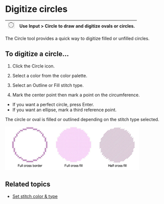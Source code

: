 # Digitize circles

| ![Circle.png](assets/Circle.png) | Use Input > Circle to draw and digitize ovals or circles. |
| -------------------------------- | --------------------------------------------------------- |

The Circle tool provides a quick way to digitize filled or unfilled circles.

## To digitize a circle...

1. Click the Circle icon.

2. Select a color from the color palette.

3. Select an Outline or Fill stitch type.

4. Mark the center point then mark a point on the circumference.

- If you want a perfect circle, press Enter.
- If you want an ellipse, mark a third reference point.

The circle or oval is filled or outlined depending on the stitch type selected.

![cross-stitch_digitizing00049.png](assets/cross-stitch_digitizing00049.png)

## Related topics

- [Set stitch color & type](Set_stitch_color_type)

